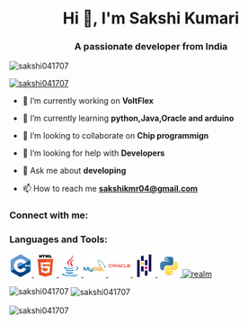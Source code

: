 <h1 align="center">Hi 👋, I'm Sakshi Kumari</h1>
<h3 align="center">A passionate developer from India</h3>

<p align="left"> <img src="https://komarev.com/ghpvc/?username=sakshi041707&label=Profile%20views&color=0e75b6&style=flat" alt="sakshi041707" /> </p>

<p align="left"> <a href="https://github.com/ryo-ma/github-profile-trophy"><img src="https://github-profile-trophy.vercel.app/?username=sakshi041707" alt="sakshi041707" /></a> </p>

- 🔭 I’m currently working on **VoltFlex**

- 🌱 I’m currently learning **python,Java,Oracle and arduino**

- 👯 I’m looking to collaborate on **Chip programmign**

- 🤝 I’m looking for help with **Developers**

- 💬 Ask me about **developing**

- 📫 How to reach me **sakshikmr04@gmail.com**

<h3 align="left">Connect with me:</h3>
<p align="left">
</p>

<h3 align="left">Languages and Tools:</h3>
<p align="left"> <a href="https://www.w3schools.com/cpp/" target="_blank" rel="noreferrer"> <img src="https://raw.githubusercontent.com/devicons/devicon/master/icons/cplusplus/cplusplus-original.svg" alt="cplusplus" width="40" height="40"/> </a> <a href="https://www.w3.org/html/" target="_blank" rel="noreferrer"> <img src="https://raw.githubusercontent.com/devicons/devicon/master/icons/html5/html5-original-wordmark.svg" alt="html5" width="40" height="40"/> </a> <a href="https://www.java.com" target="_blank" rel="noreferrer"> <img src="https://raw.githubusercontent.com/devicons/devicon/master/icons/java/java-original.svg" alt="java" width="40" height="40"/> </a> <a href="https://www.mysql.com/" target="_blank" rel="noreferrer"> <img src="https://raw.githubusercontent.com/devicons/devicon/master/icons/mysql/mysql-original-wordmark.svg" alt="mysql" width="40" height="40"/> </a> <a href="https://www.oracle.com/" target="_blank" rel="noreferrer"> <img src="https://raw.githubusercontent.com/devicons/devicon/master/icons/oracle/oracle-original.svg" alt="oracle" width="40" height="40"/> </a> <a href="https://pandas.pydata.org/" target="_blank" rel="noreferrer"> <img src="https://raw.githubusercontent.com/devicons/devicon/2ae2a900d2f041da66e950e4d48052658d850630/icons/pandas/pandas-original.svg" alt="pandas" width="40" height="40"/> </a> <a href="https://www.python.org" target="_blank" rel="noreferrer"> <img src="https://raw.githubusercontent.com/devicons/devicon/master/icons/python/python-original.svg" alt="python" width="40" height="40"/> </a> <a href="https://realm.io/" target="_blank" rel="noreferrer"> <img src="https://raw.githubusercontent.com/bestofjs/bestofjs-webui/8665e8c267a0215f3159df28b33c365198101df5/public/logos/realm.svg" alt="realm" width="40" height="40"/> </a> </p>

<p><img align="left" src="https://github-readme-stats.vercel.app/api/top-langs?username=sakshi041707&show_icons=true&locale=en&layout=compact" alt="sakshi041707" /></p>

<p>&nbsp;<img align="center" src="https://github-readme-stats.vercel.app/api?username=sakshi041707&show_icons=true&locale=en" alt="sakshi041707" /></p>

<p><img align="center" src="https://github-readme-streak-stats.herokuapp.com/?user=sakshi041707&" alt="sakshi041707" /></p>
